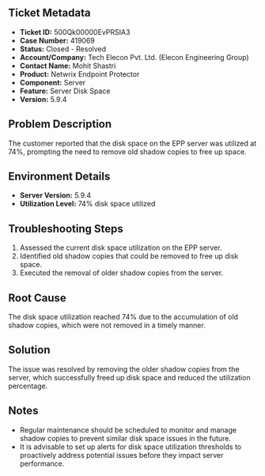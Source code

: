 ## Ticket Metadata
- **Ticket ID:** 500Qk00000EvPRSIA3
- **Case Number:** 419069
- **Status:** Closed - Resolved
- **Account/Company:** Tech Elecon Pvt. Ltd. (Elecon Engineering Group)
- **Contact Name:** Mohit Shastri
- **Product:** Netwrix Endpoint Protector
- **Component:** Server
- **Feature:** Server Disk Space
- **Version:** 5.9.4

## Problem Description
The customer reported that the disk space on the EPP server was utilized at 74%, prompting the need to remove old shadow copies to free up space.

## Environment Details
- **Server Version:** 5.9.4
- **Utilization Level:** 74% disk space utilized

## Troubleshooting Steps
1. Assessed the current disk space utilization on the EPP server.
2. Identified old shadow copies that could be removed to free up disk space.
3. Executed the removal of older shadow copies from the server.

## Root Cause
The disk space utilization reached 74% due to the accumulation of old shadow copies, which were not removed in a timely manner.

## Solution
The issue was resolved by removing the older shadow copies from the server, which successfully freed up disk space and reduced the utilization percentage.

## Notes
- Regular maintenance should be scheduled to monitor and manage shadow copies to prevent similar disk space issues in the future.
- It is advisable to set up alerts for disk space utilization thresholds to proactively address potential issues before they impact server performance.